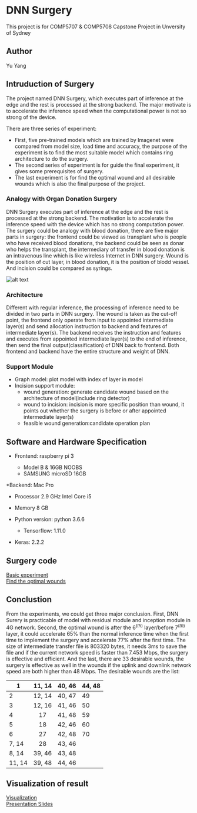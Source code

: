 # DNN Surgery
This project is for COMP5707 & COMP5708 Capstone Project in Unversity of Sydney

## Author
Yu Yang 

## Intruduction of Surgery
The project named DNN Surgery, which executes part of inference at the edge and the rest is processed at the strong backend. The major motivate is to accelerate the inference speed when the computational power is not so strong of the device. 

There are three series of experiment:

* First, five pre-trained models which are trained by Imagenet were compared from model size, load time and accuracy, the purpose of the experiment is to find the most suitable model which contains ring architecture to do the surgery. 
* The second series of experiment is for guide the final experiment, it gives some prerequisites of surgery. 
* The last experiment is for find the optimal wound and all desirable wounds which is also the final purpose of the project.


### Analogy with Organ Donation Surgery

DNN Surgery executes part of inference at the edge and the rest is processed at the strong backend.
The motivation is to accelerate the inference speed with the device which has no strong computation power. The surgery could be analogy with blood donation, there are five major parts in surgery: the frontend could be viewed as transplant who is people who have received blood donations, the backend could be seen as donar who helps the transplant, the intermediary of transfer in blood donation is an intravenous line which is like wireless Internet in DNN surgery. Wound is the position of cut layer, in blood donation, it is the position of blodd vessel. And incision could be compared as syrings. 

![alt text](https://github.com/yangyuchelsea/DNN-surgery/blob/master/surgery_experiment/result/surgery/analog.png)

### Architecture

Different with regular inference, the processing of inference need to be divided in two parts in DNN surgery. The wound is taken as the cut-off point, the frontend only operate from input to appointed intermediate layer(s) and send allocation instruction to backend and features of intermediate layer(s). The backend receives the instruction and features and executes from appointed intermediate layer(s) to the end of inference, then send the final output(classification) of DNN back to frontend. Both frontend and backend have the entire structure and weight of DNN.


### Support Module

* Graph model: plot model with index of layer in model
* Incision support module:
    * wound generation: generate candidate wound based on the architecture of model(include ring detector)
    * wound to incision: incision is more specific position than wound, it points out whether the surgery is before or after appointed intermediate layer(s)
    * feasible wound generation:candidate operation plan

 
## Software and Hardware Specification


* Frontend: raspberry pi 3

   * Model B \& 16GB NOOBS
   * SAMSUNG microSD 16GB


*Backend: Mac Pro

   * Processor 2.9 GHz Intel Core i5
   * Memory 8 GB


* Python version: python 3.6.6

   * Tensorflow: 1.11.0
* Keras: 2.2.2



## Surgery code
[Basic experiment](https://github.com/yangyuchelsea/DNN-surgery/blob/master/surgery_experiment/code/setup_exp.py)<br/>
[Find the optimal wounds](https://github.com/yangyuchelsea/DNN-surgery/blob/master/surgery_experiment/code/surgery_for_resnet50.py)

## Conclustion

From the experiments, we could get three major conclusion. First, DNN Surery is practicable of model with residual module and inception module in 4G network. Second, the optimal wound is after the $6^(th)$ layer/before $7^(th)$ layer, it could accelerate 65\% than the normal inference time when the first time to implement the surgery and accelerate 77\% after the first time. The size of intermediate transfer file is 803320 bytes, it needs 3ms to save the file and if the current network speed is faster than 7.453 Mbps, the surgery is effective and efficient. And the last, there are 33 desirable wounds, the surgery is effective as well in the wounds if the uplink and downlink network speed are both higher than 48 Mbps. The desirable wounds are the list:

|   1  |11, 14|40, 46|44, 48|
|------|:----:|:----:|:-----| 
|   2  |12, 14|40, 47|  49  |
|   3  |12, 16|41, 46|  50  |
|   4  |  17  |41, 48|  59  |
|   5  |  18  |42, 46|  60  | 
|   6  |  27  |42, 48|  70  |
| 7, 14|  28  |43, 46|      |
| 8, 14|39, 46|43, 48|      |
|11, 14|39, 48|44, 46|      |
            
   


## Visualization of result
[Visualization](https://github.com/yangyuchelsea/DNN-surgery/blob/master/surgery_experiment/result/surgery/visual.ipynb)<br/>
[Presentation Slides](https://github.com/yangyuchelsea/DNN-surgery/blob/master/Presentation.pdf)



